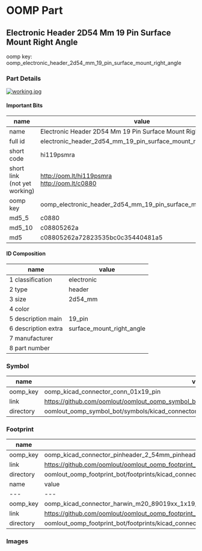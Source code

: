 # OOMP Part  
## Electronic Header 2D54 Mm 19 Pin Surface Mount Right Angle  
  
oomp key: oomp_electronic_header_2d54_mm_19_pin_surface_mount_right_angle  
  
### Part Details  
  
[![working.jpg](working_600.jpg)](working.jpg)  
  
#### Important Bits  
| name | value | 
| --- | --- | 
| name | Electronic Header 2D54 Mm 19 Pin Surface Mount Right Angle | 
| full id | electronic_header_2d54_mm_19_pin_surface_mount_right_angle | 
| short code | hi119psmra | 
| short link<br>(not yet working) | http://oom.lt/hi119psmra<br>http://oom.lt/c0880 | 
| oomp key | oomp_electronic_header_2d54_mm_19_pin_surface_mount_right_angle | 
| md5_5 | c0880 | 
| md5_10 | c08805262a | 
| md5 | c08805262a72823535bc0c35440481a5 | 
#### ID Composition  
| name | value | 
| --- | --- | 
| 1 classification | electronic | 
| 2 type | header | 
| 3 size | 2d54_mm | 
| 4 color |  | 
| 5 description main | 19_pin | 
| 6 description extra | surface_mount_right_angle | 
| 7 manufacturer |  | 
| 8 part number |  | 
### Symbol  
| name | value | 
| --- | --- | 
| oomp_key | oomp_kicad_connector_conn_01x19_pin | 
| link | https://github.com/oomlout/oomlout_oomp_symbol_bot/tree/main/symbols/kicad_connector_conn_01x19_pin | 
| directory | oomlout_oomp_symbol_bot/symbols/kicad_connector_conn_01x19_pin//working/working.kicad_sym | 
### Footprint  
| name | value | 
| --- | --- | 
| oomp_key | oomp_kicad_connector_pinheader_2_54mm_pinheader_1x19_p2_54mm_vertical | 
| link | https://github.com/oomlout/oomlout_oomp_footprint_bot/tree/main/foootprntss/kicad_connector_pinheader_2_54mm_pinheader_1x19_p2_54mm_vertical | 
| directory | oomlout_oomp_footprint_bot/footprints/kicad_connector_pinheader_2_54mm_pinheader_1x19_p2_54mm_vertical//working/working.kicad_mod | 
| name | value | 
| --- | --- | 
| oomp_key | oomp_kicad_connector_harwin_m20_89019xx_1x19_p2_54mm_horizontal | 
| link | https://github.com/oomlout/oomlout_oomp_footprint_bot/tree/main/foootprntss/kicad_connector_harwin_m20_89019xx_1x19_p2_54mm_horizontal | 
| directory | oomlout_oomp_footprint_bot/footprints/kicad_connector_harwin_m20_89019xx_1x19_p2_54mm_horizontal//working/working.kicad_mod | 
### Images  
